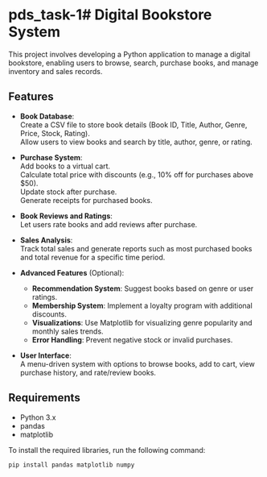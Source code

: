 # pds_task-1# Digital Bookstore System

This project involves developing a Python application to manage a digital bookstore, enabling users to browse, search, purchase books, and manage inventory and sales records.

## Features

- **Book Database**:  
  Create a CSV file to store book details (Book ID, Title, Author, Genre, Price, Stock, Rating).  
  Allow users to view books and search by title, author, genre, or rating.

- **Purchase System**:  
  Add books to a virtual cart.  
  Calculate total price with discounts (e.g., 10% off for purchases above $50).  
  Update stock after purchase.  
  Generate receipts for purchased books.

- **Book Reviews and Ratings**:  
  Let users rate books and add reviews after purchase.

- **Sales Analysis**:  
  Track total sales and generate reports such as most purchased books and total revenue for a specific time period.

- **Advanced Features** (Optional):  
  - **Recommendation System**: Suggest books based on genre or user ratings.  
  - **Membership System**: Implement a loyalty program with additional discounts.  
  - **Visualizations**: Use Matplotlib for visualizing genre popularity and monthly sales trends.  
  - **Error Handling**: Prevent negative stock or invalid purchases.

- **User Interface**:  
  A menu-driven system with options to browse books, add to cart, view purchase history, and rate/review books.


## Requirements

- Python 3.x
- pandas
- matplotlib

To install the required libraries, run the following command:

```bash
pip install pandas matplotlib numpy


